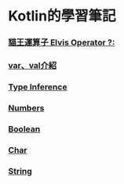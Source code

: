 # Kotlin的學習筆記

### [貓王運算子 Elvis Operator ?:](https://yayachang.github.io/Kotlin/elvis_operator)
### [var、val介紹](https://yayachang.github.io/Kotlin/variable)
### [Type Inference](https://yayachang.github.io/Kotlin/type_inference)
### [Numbers](https://yayachang.github.io/Kotlin/Numbers)
### [Boolean](https://yayachang.github.io/Kotlin/boolean)
### [Char](https://yayachang.github.io/Kotlin/char)
### [String](https://yayachang.github.io/Kotlin/string)
